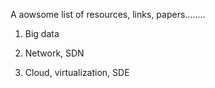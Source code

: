 A aowsome list of resources, links, papers........

1. Big data

2. Network, SDN

3. Cloud, virtualization, SDE




